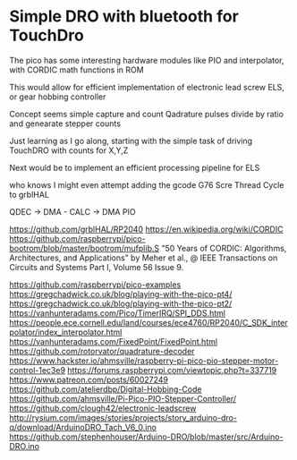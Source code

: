 # Simple DRO with bluetooth for TouchDro

The pico has some interesting hardware modules like PIO and interpolator, with CORDIC math functions in ROM

This would allow for efficient implementation of electronic lead screw ELS, or gear hobbing controller

Concept seems simple capture and count Qadrature pulses divide by ratio and genearate stepper counts

Just learning as I go along, starting with the simple task of driving TouchDRO with counts for X,Y,Z

Next would be to implement an efficient processing pipeline for ELS

who knows I might even attempt adding the gcode G76 Scre Thread Cycle to grblHAL  

QDEC -> DMA - CALC -> DMA PIO

https://github.com/grblHAL/RP2040
https://en.wikipedia.org/wiki/CORDIC 
https://github.com/raspberrypi/pico-bootrom/blob/master/bootrom/mufplib.S
"50 Years of CORDIC: Algorithms, Architectures, and Applications" by Meher et al., @ IEEE Transactions on Circuits and Systems Part I, Volume 56 Issue 9.

https://github.com/raspberrypi/pico-examples
https://gregchadwick.co.uk/blog/playing-with-the-pico-pt4/
https://gregchadwick.co.uk/blog/playing-with-the-pico-pt2/
https://vanhunteradams.com/Pico/TimerIRQ/SPI_DDS.html
https://people.ece.cornell.edu/land/courses/ece4760/RP2040/C_SDK_interpolator/index_interpolator.html
https://vanhunteradams.com/FixedPoint/FixedPoint.html
https://github.com/rotorvator/quadrature-decoder
https://www.hackster.io/ahmsville/raspberry-pi-pico-pio-stepper-motor-control-1ec3e9
https://forums.raspberrypi.com/viewtopic.php?t=337719
https://www.patreon.com/posts/60027249
https://github.com/atelierdbp/Digital-Hobbing-Code
https://github.com/ahmsville/Pi-Pico-PIO-Stepper-Controller/
https://github.com/clough42/electronic-leadscrew
http://rysium.com/images/stories/projects/story_arduino-dro-q/download/ArduinoDRO_Tach_V6_0.ino
https://github.com/stephenhouser/Arduino-DRO/blob/master/src/Arduino-DRO.ino